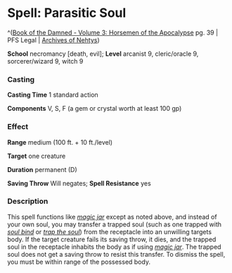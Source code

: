 # Spell: Parasitic Soul

^([Book of the Damned - Volume 3: Horsemen of the Apocalypse][ss-parasitic-soul] pg. 39 | PFS Legal | [Archives of Nehtys][sn-parasitic-soul])

**School** necromancy [death, evil]; **Level** arcanist 9, cleric/oracle 9, sorcerer/wizard 9, witch 9

### Casting

**Casting Time** 1 standard action  

**Components** V, S, F (a gem or crystal worth at least 100 gp)

### Effect

**Range** medium (100 ft. + 10 ft./level)  

**Target** one creature  

**Duration** permanent (D)  

**Saving Throw** Will negates; **Spell Resistance** yes

### Description

This spell functions like _[magic jar]_ except as noted above, and instead of your own soul, you may transfer a trapped soul (such as one trapped with _[soul bind]_ or _[trap the soul]_) from the receptacle into an unwilling targets body. If the target creature fails its saving throw, it dies, and the trapped soul in the receptacle inhabits the body as if using _[magic jar]_. The trapped soul does not get a saving throw to resist this transfer. To dismiss the spell, you must be within range of the possessed body.

[ss-parasitic-soul]: http://paizo.com/products/btpy8odg
[sn-parasitic-soul]: http://www.archivesofnethys.com/SpellDisplay.aspx?ItemName=Parasitic%20Soul
[magic jar]: http://www.archivesofnethys.com/SpellDisplay.aspx?ItemName=magic%20jar
[soul bind]: http://www.archivesofnethys.com/SpellDisplay.aspx?ItemName=soul%20bind
[trap the soul]: http://www.archivesofnethys.com/SpellDisplay.aspx?ItemName=trap%20the%20soul